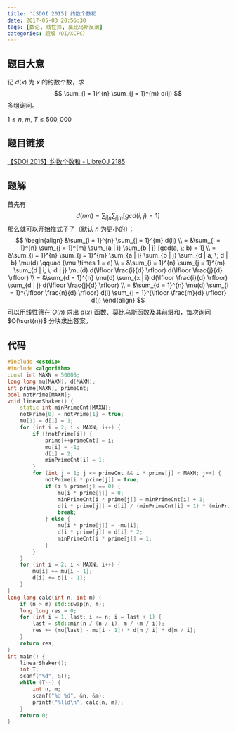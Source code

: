 ```yaml
---
title: '[SDOI 2015] 约数个数和'
date: 2017-05-03 20:56:30
tags: [数论, 线性筛, 莫比乌斯反演]
categories: 题解（OI/XCPC）
---
```


## 题目大意

记 $d(x)$ 为 $x$ 的约数个数，求
$$
\sum_{i = 1}^{n} \sum_{j = 1}^{m} d(ij)
$$
多组询问。

$1 \leqslant n, \; m, \; T \leqslant 500,000$

## 题目链接

[【SDOI 2015】约数个数和 - LibreOJ 2185](https://loj.ac/problem/2185)

<!-- more -->

## 题解

首先有
$$
d(nm) = \sum_{i | n} \sum_{j | m} [gcd(i, \; j) = 1]
$$
那么就可以开始推式子了（默认 $n$ 为更小的）：
$$
\begin{align}
&\sum_{i = 1}^{n} \sum_{j = 1}^{m} d(ij) \\
= &\sum_{i = 1}^{n} \sum_{j = 1}^{m} \sum_{a | i} \sum_{b | j} [gcd(a, \; b) = 1] \\
= &\sum_{i = 1}^{n} \sum_{j = 1}^{m} \sum_{a | i} \sum_{b | j} \sum_{d | a, \; d | b} \mu(d) \qquad (\mu \times 1 = e) \\
= &\sum_{i = 1}^{n} \sum_{j = 1}^{m} \sum_{d | i, \; d | j} \mu(d) d(\lfloor \frac{i}{d} \rfloor) d(\lfloor \frac{j}{d} \rfloor) \\
= &\sum_{d = 1}^{n} \mu(d) \sum_{x | i} d(\lfloor \frac{i}{d} \rfloor) \sum_{d | j} d(\lfloor \frac{j}{d} \rfloor) \\
= &\sum_{d = 1}^{n} \mu(d) \sum_{i = 1}^{\lfloor \frac{n}{d} \rfloor} d(i) \sum_{j = 1}^{\lfloor \frac{m}{d} \rfloor} d(j)
\end{align}
$$
可以用线性筛在 $O(n)$ 求出 $d(x)$ 函数、莫比乌斯函数及其前缀和，每次询问 $O(\sqrt{n})$ 分块求出答案。

## 代码

```c++
#include <cstdio>
#include <algorithm>
const int MAXN = 50005;
long long mu[MAXN], d[MAXN];
int prime[MAXN], primeCnt;
bool notPrime[MAXN];
void linearShaker() {
    static int minPrimeCnt[MAXN];
    notPrime[0] = notPrime[1] = true;
    mu[1] = d[1] = 1;
    for (int i = 2; i < MAXN; i++) {
        if (!notPrime[i]) {
            prime[++primeCnt] = i;
            mu[i] = -1;
            d[i] = 2;
            minPrimeCnt[i] = 1;
        }
        for (int j = 1; j <= primeCnt && i * prime[j] < MAXN; j++) {
            notPrime[i * prime[j]] = true;
            if (i % prime[j] == 0) {
                mu[i * prime[j]] = 0;
                minPrimeCnt[i * prime[j]] = minPrimeCnt[i] + 1;
                d[i * prime[j]] = d[i] / (minPrimeCnt[i] + 1) * (minPrimeCnt[i] + 2);
                break;
            } else {
                mu[i * prime[j]] = -mu[i];
                d[i * prime[j]] = d[i] * 2;
                minPrimeCnt[i * prime[j]] = 1;
            }
        }
    }
    for (int i = 2; i < MAXN; i++) {
        mu[i] += mu[i - 1];
        d[i] += d[i - 1];
    }
}
long long calc(int n, int m) {
    if (n > m) std::swap(n, m);
    long long res = 0;
    for (int i = 1, last; i <= n; i = last + 1) {
        last = std::min(n / (n / i), m / (m / i));
        res += (mu[last] - mu[i - 1]) * d[n / i] * d[m / i];
    }
    return res;
}
int main() {
    linearShaker();
    int T;
    scanf("%d", &T);
    while (T--) {
        int n, m;
        scanf("%d %d", &n, &m);
        printf("%lld\n", calc(n, m));
    }
    return 0;
}
```